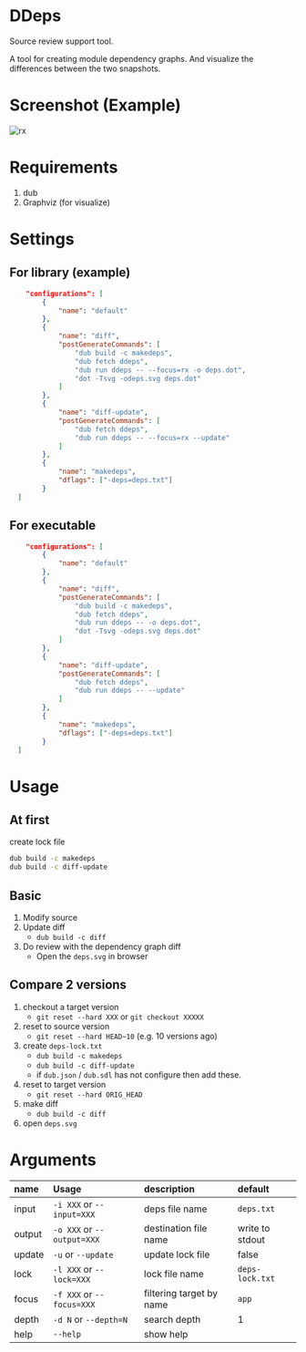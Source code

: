 # DDeps

Source review support tool.

A tool for creating module dependency graphs. And visualize the differences between the two snapshots.

# Screenshot (Example)
![rx](https://raw.githubusercontent.com/lempiji/ddeps/master/screenshot/rx-deps.png)

# Requirements
1. dub
2. Graphviz (for visualize)

# Settings

## For library (example)
```json
	"configurations": [
		{
			"name": "default"
		},
		{
			"name": "diff",
			"postGenerateCommands": [
				"dub build -c makedeps",
				"dub fetch ddeps",
				"dub run ddeps -- --focus=rx -o deps.dot",
				"dot -Tsvg -odeps.svg deps.dot"
			]
		},
		{
			"name": "diff-update",
			"postGenerateCommands": [
				"dub fetch ddeps",
				"dub run ddeps -- --focus=rx --update"
			]
		},
		{
			"name": "makedeps",
			"dflags": ["-deps=deps.txt"]
		}
  ]
```

## For executable
```json
	"configurations": [
		{
			"name": "default"
		},
		{
			"name": "diff",
			"postGenerateCommands": [
				"dub build -c makedeps",
				"dub fetch ddeps",
				"dub run ddeps -- -o deps.dot",
				"dot -Tsvg -odeps.svg deps.dot"
			]
		},
		{
			"name": "diff-update",
			"postGenerateCommands": [
				"dub fetch ddeps",
				"dub run ddeps -- --update"
			]
		},
		{
			"name": "makedeps",
			"dflags": ["-deps=deps.txt"]
		}
  ]
```

# Usage

## At first
create lock file

```bash
dub build -c makedeps
dub build -c diff-update
```

## Basic
1. Modify source
2. Update diff
	- `dub build -c diff`
3. Do review with the dependency graph diff
	- Open the `deps.svg` in browser

## Compare 2 versions

1. checkout a target version
	- `git reset --hard XXX` or `git checkout XXXXX`
2. reset to source version
	- `git reset --hard HEAD~10` (e.g. 10 versions ago)
3. create `deps-lock.txt`
	- `dub build -c makedeps`
	- `dub build -c diff-update`
	- if `dub.json` / `dub.sdl` has not configure then add these.  
4. reset to target version
	- `git reset --hard ORIG_HEAD`
5. make diff
	- `dub build -c diff`
6. open `deps.svg`


# Arguments

| name | Usage | description | default |
|:-----|:------------|:--|:--|
| input | `-i XXX` or `--input=XXX` | deps file name | `deps.txt` |
| output | `-o XXX` or `--output=XXX` | destination file name | write to stdout |
| update | `-u` or `--update` | update lock file | false |
| lock | `-l XXX` or `--lock=XXX` | lock file name | `deps-lock.txt` |
| focus | `-f XXX` or `--focus=XXX` | filtering target by name | `app` |
| depth | `-d N` or `--depth=N` | search depth | 1 |
| help | `--help` | show help |  |
